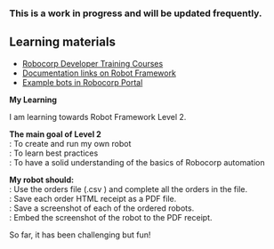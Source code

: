 <h3>This is a work in progress and will be updated frequently.</h3>

## Learning materials

- [Robocorp Developer Training Courses](https://robocorp.com/docs/courses)
- [Documentation links on Robot Framework](https://robocorp.com/docs/languages-and-frameworks/robot-framework)
- [Example bots in Robocorp Portal](https://robocorp.com/portal)

**My Learning**

I am learning towards Robot Framework Level 2. </br>

<b>The main goal of Level 2</b> </br>
: To create and run my own robot </br>
: To learn best practices </br>
: To have a solid understanding of the basics of Robocorp automation </br>

<b>My robot should: </b></br>
: Use the orders file (.csv ) and complete all the orders in the file. </br>
: Save each order HTML receipt as a PDF file.</br>
: Save a screenshot of each of the ordered robots.</br>
: Embed the screenshot of the robot to the PDF receipt.</br>

So far, it has been challenging but fun!
